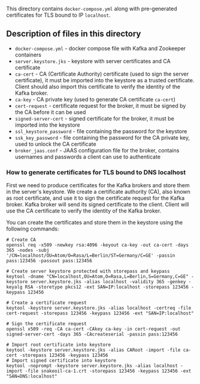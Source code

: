 This directory contains `docker-compose.yml` along with pre-generated certificates for TLS bound to IP `localhost`.

## Description of files in this directory
* `docker-compose.yml` - docker compose file with Kafka and Zookeeper containers
* `server.keystore.jks` - keystore with server certificates and CA certificate
* `ca-cert` - CA (Certificate Authority) certificate (used to sign the server certificate), it must be imported into the keystore as a trusted certificate. 
Client should also import this certificate to verify the identity of the Kafka broker.
* `ca-key` - CA private key (used to generate CA certificate `ca-cert`)
* `cert-request` - certificate request for the broker, it must be signed by the CA before it can be used
* `signed-server-cert` - signed certificate for the broker, it must be imported into the keystore
* `ssl_keystore_password` - file containing the password for the keystore
* `ssk_key_password` - file containing the password for the CA private key, used to unlock the CA certificate
* `broker_jaas.conf` - JAAS configuration file for the broker, contains usernames and passwords a client can use to authenticate

### How to generate certificates for TLS bound to DNS localhost
First we need to produce certificates for the Kafka brokers and store them in the server's keystore.
We create a certificate authority (CA), also known as root certificate, 
and use it to sign the certificate request for the Kafka broker.
Kafka broker will send its signed certificate to the client. 
Client will use the CA certificate to verify the identity of the Kafka broker.

You can create the certificates and store them in the keystore using the following commands:
```shell
# Create CA
openssl req -x509 -newkey rsa:4096 -keyout ca-key -out ca-cert -days 365 -nodes -subj '/CN=localhost/OU=Atom/O=Rasa/L=Berlin/ST=Germany/C=GE' -passin pass:123456 -passout pass:123456

# Create server keystore protected with storepass and keypass
keytool -dname "CN=localhost,OU=Atom,O=Rasa,L=Berlin,S=Germany,C=GE" -keystore server.keystore.jks -alias localhost -validity 365 -genkey -keyalg RSA -storetype pkcs12 -ext SAN=IP:localhost -storepass 123456 -keypass 123456

# Create a certificate request
keytool -keystore server.keystore.jks -alias localhost -certreq -file cert-request -storepass 123456 -keypass 123456 -ext "SAN=IP:localhost"

# Sign the certificate request
openssl x509 -req -CA ca-cert -CAkey ca-key -in cert-request -out signed-server-cert -days 365 -CAcreateserial -passin pass:123456

# Import root certificate into keystore
keytool -keystore server.keystore.jks -alias CARoot -import -file ca-cert -storepass 123456 -keypass 123456
# Import signed certificate into keystore
keytool -noprompt -keystore server.keystore.jks -alias localhost -import -file snakeoil-ca-1.crt -storepass 123456 -keypass 123456 -ext "SAN=DNS:localhost"
```
